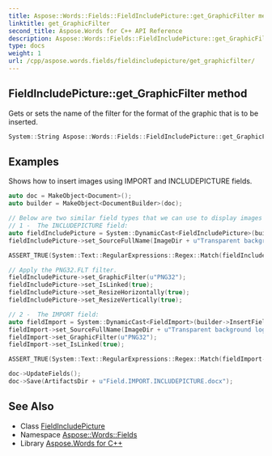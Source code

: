 ```yaml
---
title: Aspose::Words::Fields::FieldIncludePicture::get_GraphicFilter method
linktitle: get_GraphicFilter
second_title: Aspose.Words for C++ API Reference
description: Aspose::Words::Fields::FieldIncludePicture::get_GraphicFilter method. Gets or sets the name of the filter for the format of the graphic that is to be inserted in C++.
type: docs
weight: 1
url: /cpp/aspose.words.fields/fieldincludepicture/get_graphicfilter/
---
```

## FieldIncludePicture::get_GraphicFilter method


Gets or sets the name of the filter for the format of the graphic that is to be inserted.

```cpp
System::String Aspose::Words::Fields::FieldIncludePicture::get_GraphicFilter()
```


## Examples



Shows how to insert images using IMPORT and INCLUDEPICTURE fields. 
```cpp
auto doc = MakeObject<Document>();
auto builder = MakeObject<DocumentBuilder>(doc);

// Below are two similar field types that we can use to display images linked from the local file system.
// 1 -  The INCLUDEPICTURE field:
auto fieldIncludePicture = System::DynamicCast<FieldIncludePicture>(builder->InsertField(FieldType::FieldIncludePicture, true));
fieldIncludePicture->set_SourceFullName(ImageDir + u"Transparent background logo.png");

ASSERT_TRUE(System::Text::RegularExpressions::Regex::Match(fieldIncludePicture->GetFieldCode(), u" INCLUDEPICTURE  .*")->get_Success());

// Apply the PNG32.FLT filter.
fieldIncludePicture->set_GraphicFilter(u"PNG32");
fieldIncludePicture->set_IsLinked(true);
fieldIncludePicture->set_ResizeHorizontally(true);
fieldIncludePicture->set_ResizeVertically(true);

// 2 -  The IMPORT field:
auto fieldImport = System::DynamicCast<FieldImport>(builder->InsertField(FieldType::FieldImport, true));
fieldImport->set_SourceFullName(ImageDir + u"Transparent background logo.png");
fieldImport->set_GraphicFilter(u"PNG32");
fieldImport->set_IsLinked(true);

ASSERT_TRUE(System::Text::RegularExpressions::Regex::Match(fieldImport->GetFieldCode(), u" IMPORT  .* \\\\c PNG32 \\\\d")->get_Success());

doc->UpdateFields();
doc->Save(ArtifactsDir + u"Field.IMPORT.INCLUDEPICTURE.docx");
```

## See Also

* Class [FieldIncludePicture](../)
* Namespace [Aspose::Words::Fields](../../)
* Library [Aspose.Words for C++](../../../)
